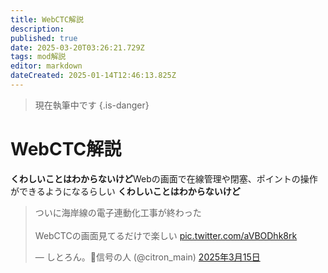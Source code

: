 ```yaml
---
title: WebCTC解説
description: 
published: true
date: 2025-03-20T03:26:21.729Z
tags: mod解説
editor: markdown
dateCreated: 2025-01-14T12:46:13.825Z
---
```


> 現在執筆中です
{.is-danger}

# WebCTC解説

**くわしいことはわからないけど**Webの画面で在線管理や閉塞、ポイントの操作ができるようになるらしい
**くわしいことはわからないけど**

<blockquote class="twitter-tweet" data-lang="ja" data-dnt="true" data-theme="dark"><p lang="ja" dir="ltr">ついに海岸線の電子連動化工事が終わった<br><br>WebCTCの画面見てるだけで楽しい <a href="https://t.co/aVBODhk8rk">pic.twitter.com/aVBODhk8rk</a></p>&mdash; しとろん。🚦信号の人 (@citron_main) <a href="https://twitter.com/citron_main/status/1900987112545226958?ref_src=twsrc%5Etfw">2025年3月15日</a></blockquote>
